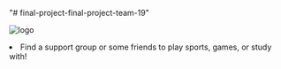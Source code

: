 "# final-project-final-project-team-19"


![logo](https://user-images.githubusercontent.com/46767906/70621668-fbcdc180-1bce-11ea-8df6-d714c48b5d1d.jpg)


<li>Find a support group or some friends to play sports, games, or study with!</li>
